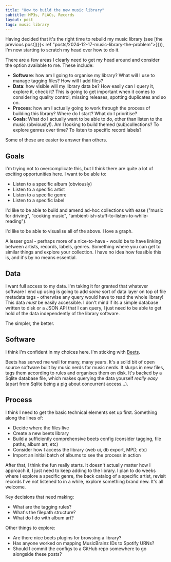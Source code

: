 ```yaml
---
title: "How to build the new music library"
subtitle: MP3s, FLACs, Records
layout: post
tags: music library
--- 
```


Having decided that it's the right time to rebuild my music library (see [the previous post]({{< ref "posts/2024-12-17-music-library-the-problem">}})), I'm now starting to scratch my head over how to do it. 

<!--more-->

There are a few areas I clearly need to get my head around and consider the option available to me. These include:
- **Software**: how am I going to organise my library? What will I use to manage tagging files? How will I add files?
- **Data**: how visible will my library data be? How easily can I query it, explore it, check it? This is going to get important when it comes to considering quality control, missing releases, spotting duplicates and so on. 
- **Process**: how am I actually going to work through the process of building this library? Where do I start? What do I prioritise?
- **Goals**: What do I actually want to be able to do, other than listen to the music (obviously!). Am I looking to build themed (sub)collections? To explore genres over time? To listen to specific record labels? 

Some of these are easier to answer than others. 

## Goals
I'm trying not to overcomplicate this, but I think there are quite a lot of exciting opportunities here. I want to be able to:
- Listen to a specific album (obviously)
- Listen to a specific artist
- Listen to a specific genre
- Listen to a specific label

I'd like to be able to build and amend ad-hoc collections with ease ("music for driving", "cooking music", "ambient-ish-stuff-to-listen-to-while-reading").

I'd like to be able to visualise all of the above. I love a graph.

A lesser goal - perhaps more of a nice-to-have - would be to have linking between artists, records, labels, genres. Something where you can get to similar things and explore your collection. I have no idea how feasible this is, and it's by no means essential.

## Data
I want full access to my data. I'm taking it for granted that whatever software I end up using is going to add _some_ sort of data layer on top of file metadata tags - otherwise any query would have to read the whole library! This data *must* be easily accessible. I don't mind if its a simple database written to disk or a JSON API that I can query, I just need to be able to get hold of the data independently of the library software. 

The simpler, the better.

## Software
I think I'm confident in my choices here. I'm sticking with [Beets](https://beets.io/).

Beets has served me well for many, many years. It's a solid bit of open source software built by music nerds for music nerds. It slurps in new files, tags them according to rules and organises them on disk. It's backed by a Sqlite database file, which makes querying the data yourself _really easy_ (apart from Sqlite being a pig about concurrent access...).

## Process
I think I need to get the basic technical elements set up first. Something along the lines of:
- Decide where the files live
- Create a new beets library
- Build a sufficiently comprehensive beets config (consider tagging, file paths, album art, etc)
- Consider how I access the library (web ui, db export, MPD, etc)
- Import an initial batch of albums to see the process in action

After that, I think the fun really starts. It doesn't actually matter how I approach it, I just need to keep adding to the library. I plan to do weeks where I explore a specific genre, the back catalog of a specific artist, revisit records I've not listened to in a while, explore something brand new. It's all welcome.

Key decisions that need making:
- What are the tagging rules?
- What's the filepath structure?
- What do I do with album art? 

Other things to explore:
- Are there nice beets plugins for browsing a library?
- Has anyone worked on mapping MusicBrainz IDs to Spotify URNs?
- Should I commit the configs to a GitHub repo somewhere to go alongside these posts?
